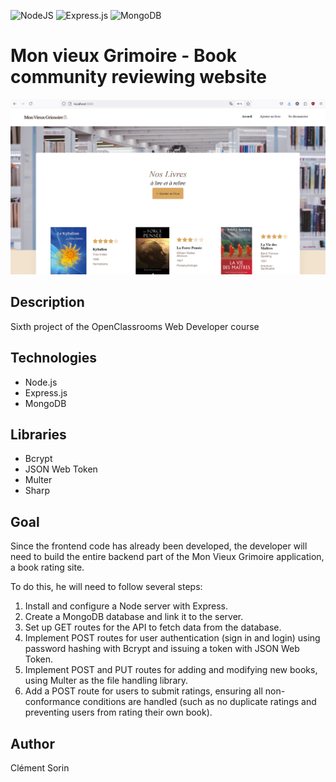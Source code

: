 ![NodeJS](https://img.shields.io/badge/node.js-6DA55F?style=for-the-badge&logo=node.js&logoColor=white) ![Express.js](https://img.shields.io/badge/express.js-%23404d59.svg?style=for-the-badge&logo=express&logoColor=%2361DAFB) ![MongoDB](https://img.shields.io/badge/MongoDB-%234ea94b.svg?style=for-the-badge&logo=mongodb&logoColor=white)

# Mon vieux Grimoire - Book community reviewing website

<img src="./frontend/src/images/main-page.png" alt="mon-vieux-grimoire homepage screenshot" width="800" />

## Description

Sixth project of the OpenClassrooms Web Developer course

## Technologies

- Node.js
- Express.js
- MongoDB 

## Libraries

- Bcrypt
- JSON Web Token
- Multer
- Sharp

## Goal 

Since the frontend code has already been developed, the developer will need to build the entire backend part of the Mon Vieux Grimoire application, a book rating site.

To do this, he will need to follow several steps:

1. Install and configure a Node server with Express.
2. Create a MongoDB database and link it to the server.
3. Set up GET routes for the API to fetch data from the database.
4. Implement POST routes for user authentication (sign in and login) using password hashing with Bcrypt and issuing a token with JSON Web Token.
5. Implement POST and PUT routes for adding and modifying new books, using Multer as the file handling library.
6. Add a POST route for users to submit ratings, ensuring all non-conformance conditions are handled (such as no duplicate ratings and preventing users from rating their own book).

## Author

Clément Sorin